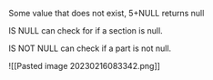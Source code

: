 Some value that does not exist, 5+NULL returns null

IS NULL can check for if a section is null. 

IS NOT NULL can check if a part is not null.

![[Pasted image 20230216083342.png]]